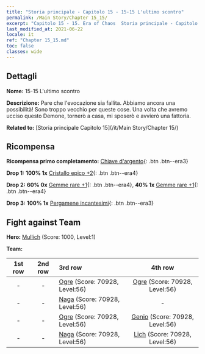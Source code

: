 ```yaml
---
title: "Storia principale - Capitolo 15 - 15-15 L'ultimo scontro"
permalink: /Main Story/Chapter 15_15/
excerpt: "Capitolo 15 - 15. Era of Chaos  Storia principale - Capitolo 15_15. 15-15 L'ultimo scontro"
last_modified_at: 2021-06-22
locale: it
ref: "Chapter 15_15.md"
toc: false
classes: wide
---
```


## Dettagli

 **Nome:** 15-15 L'ultimo scontro

 **Descrizione:** Pare che l'evocazione sia fallita. Abbiamo ancora una possibilità! Sono troppo vecchio per queste cose. Una volta che avremo ucciso questo Demone, tornerò a casa, mi sposerò e avvierò una fattoria.

 **Related to:** [Storia principale Capitolo 15](/it/Main Story/Chapter 15/)

## Ricompensa

 **Ricompensa primo completamento:** [Chiave d'argento](/ItemsIT/con_693/){: .btn .btn--era3}

 **Drop 1:** **100% 1x** [Cristallo epico +2](/ItemsIT/mat_52/){: .btn .btn--era4}

 **Drop 2:** **60% 0x** [Gemme rare +1](/ItemsIT/mat_44/){: .btn .btn--era4}, **40% 1x** [Gemme rare +1](/ItemsIT/mat_44/){: .btn .btn--era4}

 **Drop 3:** **100% 1x** [Pergamene incantesimi](/ItemsIT/con_694/){: .btn .btn--era3}


## Fight against Team
 **Hero:** [Mullich](/it/heroes/Mullich/) (Score: 1000, Level:1)

 **Team:**


  | 1st row | 2nd row | 3rd row | 4th row |
  |:----:|:----:|:----|:----:|
  | - | - | [Ogre](/it/units/Ogre/) (Score: 70928, Level:56)  | [Ogre](/it/units/Ogre/) (Score: 70928, Level:56)  |
  | - | - | [Naga](/it/units/Naga/) (Score: 70928, Level:56)  | - |
  | - | - | [Ogre](/it/units/Ogre/) (Score: 70928, Level:56)  | [Genio](/it/units/Genie/) (Score: 70928, Level:56)  |
  | - | - | [Naga](/it/units/Naga/) (Score: 70928, Level:56)  | [Lich](/it/units/Lich/) (Score: 70928, Level:56)  |


